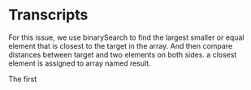 # Transcripts

For this issue, we use binarySearch to find the largest smaller or equal element that is closest to the target in the array. And then compare distances between target and two elements on both sides. a closest element is assigned to array named result. 

The first 

